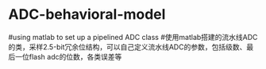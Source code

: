 # ADC-behavioral-model
#using matlab to set up a pipelined ADC class
#使用matlab搭建的流水线ADC的类，采样2.5-bit冗余位结构，可以自己定义流水线ADC的参数，包括级数、最后一位flash adc的位数，各类误差等
